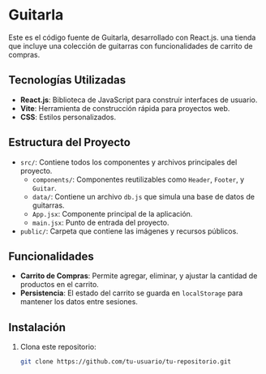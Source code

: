 # Guitarla

Este es el código fuente de Guitarla, desarrollado con React.js. una tienda que  incluye una colección de guitarras con funcionalidades de carrito de compras.

## Tecnologías Utilizadas

- **React.js**: Biblioteca de JavaScript para construir interfaces de usuario.
- **Vite**: Herramienta de construcción rápida para proyectos web.
- **CSS**: Estilos personalizados.

## Estructura del Proyecto

- `src/`: Contiene todos los componentes y archivos principales del proyecto.
  - `components/`: Componentes reutilizables como `Header`, `Footer`, y `Guitar`.
  - `data/`: Contiene un archivo `db.js` que simula una base de datos de guitarras.
  - `App.jsx`: Componente principal de la aplicación.
  - `main.jsx`: Punto de entrada del proyecto.
- `public/`: Carpeta que contiene las imágenes y recursos públicos.

## Funcionalidades

- **Carrito de Compras**: Permite agregar, eliminar, y ajustar la cantidad de productos en el carrito.
- **Persistencia**: El estado del carrito se guarda en `localStorage` para mantener los datos entre sesiones.

## Instalación

1. Clona este repositorio:
   ```bash
   git clone https://github.com/tu-usuario/tu-repositorio.git
